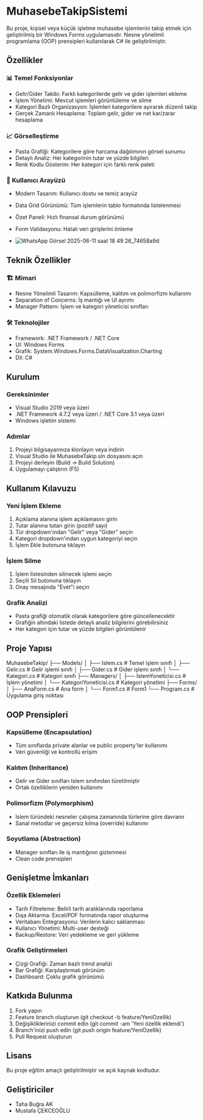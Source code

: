 # MuhasebeTakipSistemi

Bu proje, kişisel veya küçük işletme muhasebe işlemlerini takip etmek için geliştirilmiş bir Windows Forms uygulamasıdır. Nesne yönelimli programlama (OOP) prensipleri kullanılarak C# ile geliştirilmiştir.

## Özellikler

### 📊 Temel Fonksiyonlar
- Gelir/Gider Takibi: Farklı kategorilerde gelir ve gider işlemleri ekleme
- İşlem Yönetimi: Mevcut işlemleri görüntüleme ve silme
- Kategori Bazlı Organizasyon: İşlemleri kategorilere ayırarak düzenli takip
- Gerçek Zamanlı Hesaplama: Toplam gelir, gider ve net kar/zarar hesaplama

### 📈 Görselleştirme
- Pasta Grafiği: Kategorilere göre harcama dağılımının görsel sunumu
- Detaylı Analiz: Her kategorinin tutar ve yüzde bilgileri
- Renk Kodlu Gösterim: Her kategori için farklı renk paleti

### 💼 Kullanıcı Arayüzü
- Modern Tasarım: Kullanıcı dostu ve temiz arayüz
- Data Grid Görünümü: Tüm işlemlerin tablo formatında listelenmesi
- Özet Paneli: Hızlı finansal durum görünümü
- Form Validasyonu: Hatalı veri girişlerini önleme

- ![WhatsApp Görsel 2025-06-11 saat 18 49 26_74658a9d](https://github.com/user-attachments/assets/9b041885-57f2-4337-9e9f-1a9eabe6a2fd)


## Teknik Özellikler

### 🏗 Mimari
- Nesne Yönelimli Tasarım: Kapsülleme, kalıtım ve polimorfizm kullanımı
- Separation of Concerns: İş mantığı ve UI ayrımı
- Manager Pattern: İşlem ve kategori yöneticisi sınıfları

### 🛠 Teknolojiler
- Framework: .NET Framework / .NET Core
- UI: Windows Forms
- Grafik: System.Windows.Forms.DataVisualization.Charting
- Dil: C#

## Kurulum

### Gereksinimler
- Visual Studio 2019 veya üzeri
- .NET Framework 4.7.2 veya üzeri / .NET Core 3.1 veya üzeri
- Windows işletim sistemi

### Adımlar
1. Projeyi bilgisayarınıza klonlayın veya indirin
2. Visual Studio ile MuhasebeTakip.sln dosyasını açın
3. Projeyi derleyin (Build → Build Solution)
4. Uygulamayı çalıştırın (F5)

## Kullanım Kılavuzu

### Yeni İşlem Ekleme
1. Açıklama alanına işlem açıklamasını girin
2. Tutar alanına tutarı girin (pozitif sayı)
3. Tür dropdown'ından "Gelir" veya "Gider" seçin
4. Kategori dropdown'ından uygun kategoriyi seçin
5. İşlem Ekle butonuna tıklayın

### İşlem Silme
1. İşlem listesinden silinecek işlemi seçin
2. Seçili Sil butonuna tıklayın
3. Onay mesajında "Evet"i seçin

### Grafik Analizi
- Pasta grafiği otomatik olarak kategorilere göre güncellenecektir
- Grafiğin altındaki listede detaylı analiz bilgilerini görebilirsiniz
- Her kategori için tutar ve yüzde bilgileri görüntülenir

## Proje Yapısı



MuhasebeTakip/
├── Models/
│   ├── Islem.cs              # Temel işlem sınıfı
│   ├── Gelir.cs              # Gelir işlemi sınıfı
│   ├── Gider.cs              # Gider işlemi sınıfı
│   └── Kategori.cs           # Kategori sınıfı
├── Managers/
│   ├── IslemYoneticisi.cs    # İşlem yönetimi
│   └── KategoriYoneticisi.cs # Kategori yönetimi
├── Forms/
│   ├── AnaForm.cs            # Ana form
│   └── Form1.cs              # Form1
└── Program.cs                # Uygulama giriş noktası



## OOP Prensipleri

### Kapsülleme (Encapsulation)
- Tüm sınıflarda private alanlar ve public property'ler kullanımı
- Veri güvenliği ve kontrollü erişim

### Kalıtım (Inheritance)
- Gelir ve Gider sınıfları Islem sınıfından türetilmiştir
- Ortak özelliklerin yeniden kullanımı

### Polimorfizm (Polymorphism)
- Islem türündeki nesneler çalışma zamanında türlerine göre davranır
- Sanal metodlar ve geçersiz kılma (override) kullanımı

### Soyutlama (Abstraction)
- Manager sınıfları ile iş mantığının gizlenmesi
- Clean code prensipleri

## Genişletme İmkanları

### Özellik Eklemeleri
- Tarih Filtreleme: Belirli tarih aralıklarında raporlama
- Dışa Aktarma: Excel/PDF formatında rapor oluşturma
- Veritabanı Entegrasyonu: Verilerin kalıcı saklanması
- Kullanıcı Yönetimi: Multi-user desteği
- Backup/Restore: Veri yedekleme ve geri yükleme

### Grafik Geliştirmeleri
- Çizgi Grafiği: Zaman bazlı trend analizi
- Bar Grafiği: Karşılaştırmalı görünüm
- Dashboard: Çoklu grafik görünümü

## Katkıda Bulunma

1. Fork yapın
2. Feature branch oluşturun (git checkout -b feature/YeniOzellik)
3. Değişikliklerinizi commit edin (git commit -am 'Yeni özellik eklendi')
4. Branch'inizi push edin (git push origin feature/YeniOzellik)
5. Pull Request oluşturun

## Lisans

Bu proje eğitim amaçlı geliştirilmiştir ve açık kaynak kodludur.

## Geliştiriciler

- Taha Buğra AK
- Mustafa ÇEKCEOĞLU
